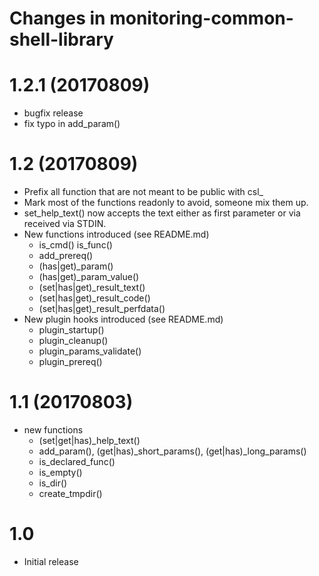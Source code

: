 # Changes in monitoring-common-shell-library

# 1.2.1 (20170809)

* bugfix release
* fix typo in add_param()

# 1.2 (20170809)

* Prefix all function that are not meant to be public with csl\_
* Mark most of the functions readonly to avoid, someone mix them up.
* set_help_text() now accepts the text either as first parameter or via received via STDIN.
* New functions introduced (see README.md)
    * is_cmd() is_func()
    * add_prereq()
    * (has|get)_param()
    * (has|get)_param_value()
    * (set|has|get)_result_text()
    * (set|has|get)_result_code()
    * (set|has|get)_result_perfdata()
* New plugin hooks introduced (see README.md)
    * plugin_startup()
    * plugin_cleanup()
    * plugin_params_validate()
    * plugin_prereq()

# 1.1 (20170803)

* new functions
    * (set|get|has)_help_text()
    * add_param(), (get|has)_short_params(), (get|has)_long_params()
    * is_declared_func()
    * is_empty()
    * is_dir()
    * create_tmpdir()

# 1.0

* Initial release
